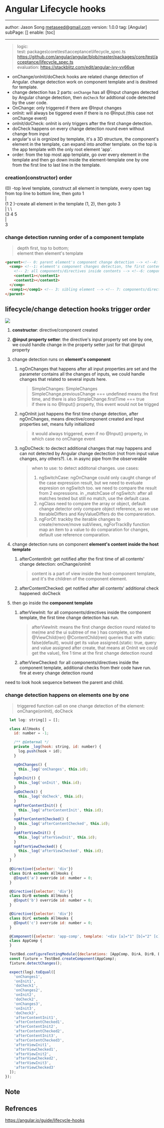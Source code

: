 # Angular Lifecycle hooks
---
author: Jason Song <metaseed@gmail.com>
version: 1.0.0
tag: [Angular]
subPage: []
enable: [toc]

---
> logic:   
> test: packages\core\test\acceptance\lifecycle_spec.ts    
https://github.com/angular/angular/blob/master/packages/core/test/acceptance/lifecycle_spec.ts    
> evaluation: https://stackblitz.com/edit/angular-ivy-vv66ue

* onChange/onInit/doCheck hooks are related change detection of Angular. change detection work on component template and is desitned for template.
* change detection has 2 parts: `onChange` has all @Input changes detected by Angular change detection, then `doCheck` for addtional code detected by the user code.
* OnChange: only triggered if there are @Input changes
* onInit: will always be tiggered even if there is no @Input.(this case not onChange event)
* onInit/doCheck: onInit is only triggers after the first change detection.
* doCheck happens on every change detection round even without change from input
* angular's ui is orgnized by template, it's a 3D structure, the component's element in the template, can expand into another template. on the top is the app template with the only root element 'app'.
* order:  from the top most app template, go over every element in the template and then go down inside the element-template one by one from the first line to last line in the template.  
### creation(constructor) order
(0) -top level template, construct all element in template, every open tag from top line to bottom line, then goto 1      
|     
(1  2 )-create all element in the template (1, 2), then goto 3    
| \   \   
(3 4   5    
|    
3    
### change detection running order of a component template
> depth first, top to bottom;    
> element then element's template
```html {2, 3-4}
<parent><!-- 0: parent element's component change detection --> <!--4: components/directives inside host's templete -->
  <comp> <!--1: element's component changes detection, the first content child of parent--> <!-- 5: components/directives inside component template -->
    <!-- 2: all components/directives inside contents --> <!--6: components/directives inside templete -->
    <content1></content1> 
    <content2></content2>
  </comp>
  <comp1></comp1> <!-- 3: sibling element --> <!-- 7: components/directives inside sibling element component-template -->
</parent>
```
## lifecycle/change detection hooks trigger order

![](https://lh4.googleusercontent.com/jqfQIpB5PJcoOn8n9fMW466u69Fs-kS4pKMzr3nKPmLRj_T730J9MB3kBRfaI9A_T3T5PFYOsjL0lSJkl_NifKbzhOJgkZKU5bQmiZhXwz8Tcu_uT6rsSlA8gFF5hl-YBRybh0RA)

1. **constructor**: directive/component created
1. **@input property setter**: the directive's input property set one by one, we could handle change in the property setter just for that @input property
1. change detection runs on **element's component**
    1. ngOnChanges that happens after all input properties are set and the parameter contains all the changes of inputs, we could handle changes that related to several inputs here.
        > SimpleChanges: SimpleChanges SimpleChange.previousChange === undefined means the first time, and there is also SimpleChange.firstTime === true   
        > if there is no @Input() property, this event would not be trigged
    1. ngOnInit just happens the first time change detection, after ngOnChanges, means directive/component created and Input properties set, means fully initiallized 
        > it would always triggered, even if no @Input() property, in which case no onChange event
    1. ngDoCheck: to dectect additional changes that may happens and can not detected by Angular change dectection (not from input value changes, any others?). i.e. in async pipe from the observerable 
        > when to use: to detect additonal changes. use cases:  
        > 1. ngSwitchCase: ngOnChange could only caught change of the case expression result, but we need to eveluate expresion on ngSwitch too. we need to compare the result from 2 expressions. in _matchCase of ngSwitch: after all matches tested but still no match, use the default case.
        > 1. ngClass need to compare the array or object, default change detector only compare object reference, so we use IterableDiffers and KeyValueDiffers do the compareration.
        > 1. ngForOf: trackby the iterable changes to create/remove/move subViews, ngForTrackBy function map an item to a value to do comparation for changes, default use reference comparation.
        
1. change detection runs on component **element's content inside the host template**
    1. afterContentInit: get notified after the first time of all contents' change detection: onChange/onInit
       > content is a part of view inside the host-component template, and it's the children of the component element.
    1. afterContentChecked: get notified after all contents' additional check happened: doCheck
1. then go inside the **component template** 
   1. afterViewInit: for all components/directives inside the component template, the first time change detection has run.
      > afterViewInit: means the first change dection round related to me(me and the ui subtree of me ) has complete, so the @ViewChild(ren) @ContentChild(ren) queries that with static: false(default), would get its value assigned.(static: true, query and value assigned after create, that means at OnInit we could get the value), fire 1 time at the first change detection round
    1. afterViewChecked: for all components/directives inside the component template,  additional checks from their code have run. fire at every change detection round

need to look hook sequence between the parent and child.

### change detection happens on elements one by one
> triggered function call on one change detection of the element: onChange(onInit), doCheck
```js
  let log: string[] = [];

  class AllHooks {
    id: number = -1;

    /** @internal */
    private _log(hook: string, id: number) {
      log.push(hook + id);
    }

    ngOnChanges() {
      this._log('onChanges', this.id);
    }
    ngOnInit() {
      this._log('onInit', this.id);
    }
    ngDoCheck() {
      this._log('doCheck', this.id);
    }
    ngAfterContentInit() {
      this._log('afterContentInit', this.id);
    }
    ngAfterContentChecked() {
      this._log('afterContentChecked', this.id);
    }
    ngAfterViewInit() {
      this._log('afterViewInit', this.id);
    }
    ngAfterViewChecked() {
      this._log('afterViewChecked', this.id);
    }
  }

  @Directive({selector: 'div'})
  class DirA extends AllHooks {
    @Input('a') override id: number = 0;
  }

  @Directive({selector: 'div'})
  class DirB extends AllHooks {
    @Input('b') override id: number = 0;
  }

  @Directive({selector: 'div'})
  class DirC extends AllHooks {
    @Input('c') override id: number = 0;
  }

  @Component({selector: 'app-comp', template: '<div [a]="1" [b]="2" [c]="3"></div>'})
  class AppComp {
  }

  TestBed.configureTestingModule({declarations: [AppComp, DirA, DirB, DirC]});
  const fixture = TestBed.createComponent(AppComp);
  fixture.detectChanges();

  expect(log).toEqual([
    'onChanges1',
    'onInit1',
    'doCheck1',
    'onChanges2',
    'onInit2',
    'doCheck2',
    'onChanges3',
    'onInit3',
    'doCheck3',
    'afterContentInit1',
    'afterContentChecked1',
    'afterContentInit2',
    'afterContentChecked2',
    'afterContentInit3',
    'afterContentChecked3',
    'afterViewInit1',
    'afterViewChecked1',
    'afterViewInit2',
    'afterViewChecked2',
    'afterViewInit3',
    'afterViewChecked3'
  ]);
});
```
## Note




## Refrences
https://angular.io/guide/lifecycle-hooks

